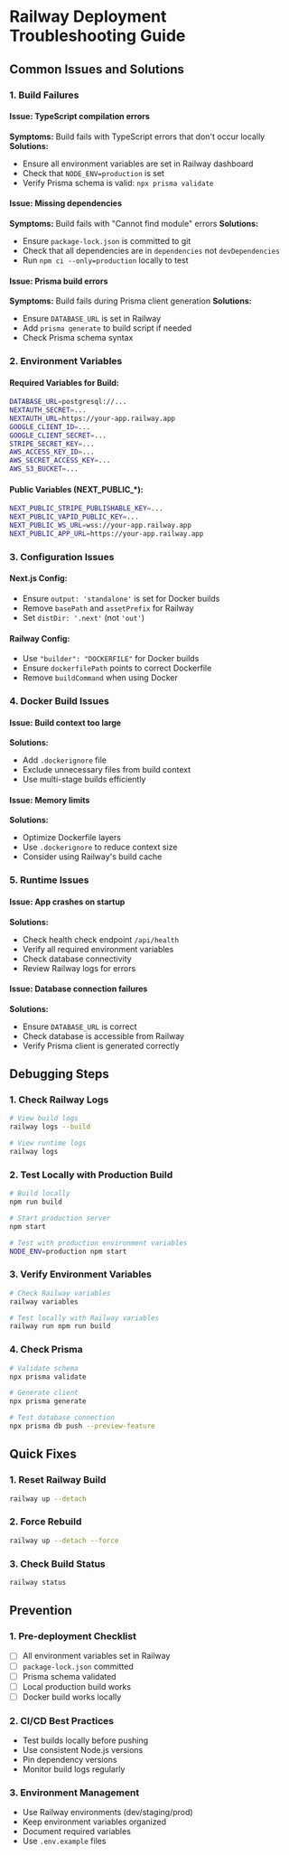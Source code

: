 # Railway Deployment Troubleshooting Guide

## Common Issues and Solutions

### 1. Build Failures

#### Issue: TypeScript compilation errors
**Symptoms:** Build fails with TypeScript errors that don't occur locally
**Solutions:**
- Ensure all environment variables are set in Railway dashboard
- Check that `NODE_ENV=production` is set
- Verify Prisma schema is valid: `npx prisma validate`

#### Issue: Missing dependencies
**Symptoms:** Build fails with "Cannot find module" errors
**Solutions:**
- Ensure `package-lock.json` is committed to git
- Check that all dependencies are in `dependencies` not `devDependencies`
- Run `npm ci --only=production` locally to test

#### Issue: Prisma build errors
**Symptoms:** Build fails during Prisma client generation
**Solutions:**
- Ensure `DATABASE_URL` is set in Railway
- Add `prisma generate` to build script if needed
- Check Prisma schema syntax

### 2. Environment Variables

#### Required Variables for Build:
```bash
DATABASE_URL=postgresql://...
NEXTAUTH_SECRET=...
NEXTAUTH_URL=https://your-app.railway.app
GOOGLE_CLIENT_ID=...
GOOGLE_CLIENT_SECRET=...
STRIPE_SECRET_KEY=...
AWS_ACCESS_KEY_ID=...
AWS_SECRET_ACCESS_KEY=...
AWS_S3_BUCKET=...
```

#### Public Variables (NEXT_PUBLIC_*):
```bash
NEXT_PUBLIC_STRIPE_PUBLISHABLE_KEY=...
NEXT_PUBLIC_VAPID_PUBLIC_KEY=...
NEXT_PUBLIC_WS_URL=wss://your-app.railway.app
NEXT_PUBLIC_APP_URL=https://your-app.railway.app
```

### 3. Configuration Issues

#### Next.js Config:
- Ensure `output: 'standalone'` is set for Docker builds
- Remove `basePath` and `assetPrefix` for Railway
- Set `distDir: '.next'` (not `'out'`)

#### Railway Config:
- Use `"builder": "DOCKERFILE"` for Docker builds
- Ensure `dockerfilePath` points to correct Dockerfile
- Remove `buildCommand` when using Docker

### 4. Docker Build Issues

#### Issue: Build context too large
**Solutions:**
- Add `.dockerignore` file
- Exclude unnecessary files from build context
- Use multi-stage builds efficiently

#### Issue: Memory limits
**Solutions:**
- Optimize Dockerfile layers
- Use `.dockerignore` to reduce context size
- Consider using Railway's build cache

### 5. Runtime Issues

#### Issue: App crashes on startup
**Solutions:**
- Check health check endpoint `/api/health`
- Verify all required environment variables
- Check database connectivity
- Review Railway logs for errors

#### Issue: Database connection failures
**Solutions:**
- Ensure `DATABASE_URL` is correct
- Check database is accessible from Railway
- Verify Prisma client is generated correctly

## Debugging Steps

### 1. Check Railway Logs
```bash
# View build logs
railway logs --build

# View runtime logs
railway logs
```

### 2. Test Locally with Production Build
```bash
# Build locally
npm run build

# Start production server
npm start

# Test with production environment variables
NODE_ENV=production npm start
```

### 3. Verify Environment Variables
```bash
# Check Railway variables
railway variables

# Test locally with Railway variables
railway run npm run build
```

### 4. Check Prisma
```bash
# Validate schema
npx prisma validate

# Generate client
npx prisma generate

# Test database connection
npx prisma db push --preview-feature
```

## Quick Fixes

### 1. Reset Railway Build
```bash
railway up --detach
```

### 2. Force Rebuild
```bash
railway up --detach --force
```

### 3. Check Build Status
```bash
railway status
```

## Prevention

### 1. Pre-deployment Checklist
- [ ] All environment variables set in Railway
- [ ] `package-lock.json` committed
- [ ] Prisma schema validated
- [ ] Local production build works
- [ ] Docker build works locally

### 2. CI/CD Best Practices
- Test builds locally before pushing
- Use consistent Node.js versions
- Pin dependency versions
- Monitor build logs regularly

### 3. Environment Management
- Use Railway environments (dev/staging/prod)
- Keep environment variables organized
- Document required variables
- Use `.env.example` files
